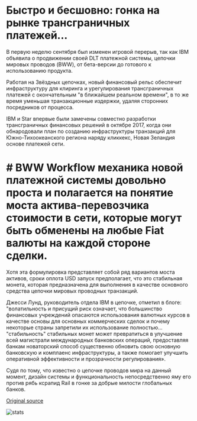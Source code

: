 # Быстро и бесшовно: гонка на рынке трансграничных платежей...

В первую неделю сентября был изменен игровой перерыв, так как IBM объявила о продвижении своей DLT платежной системы, цепочки мировых проводов (BWW), от бета-версии до готового к использованию продукта.

Работая на Звёздных цепочках, новый финансовый рельс обеспечит инфраструктуру для клиринга и урегулирования трансграничных платежей с окончательным "в ближайшем реальном времени", в то же время уменьшая транзакционные издержки, удаляя сторонних посредников от процесса.

IBM и Star впервые были замечены совместно разработки трансграничных финансовых решений в октябре 2017, когда они обнародовали план по созданию инфраструктуры транзакций для Южно-Тихоокеанского региона наряду кликкекс, Новая Зеландия основе платежей сети.

# # BWW Workflow механика новой платежной системы довольно проста и полагается на понятие моста актива-перевозчика стоимости в сети, которые могут быть обменены на любые Fiat валюты на каждой стороне сделки.

Хотя эта формулировка представляет собой ряд вариантов моста активов, сроки оплота USD запуск предполагает, что это стабильная монета, которая предназначена для выполнения в качестве основного средства цепочки мировых проводных транзакций.

Джесси Лунд, руководитель отдела IBM в цепочке, отметил в блоге: "волатильность и присущий риск означает, что большинство финансовых учреждений опасаются использования валютных курсов в качестве основы для основных коммерческих сделок и почему некоторые страны запретили их использование полностью... "стабильность" стабильных монет может превратиться в улучшение всей магистрали международных банковских операций, предоставляя банкам новаторский способ существенно обновить свою основную банковскую и комплаенс инфраструктуры, а также помогает улучшить оперативной эффективности и прозрачности регулирования».

Судя по тому, что известно о цепочке проводов мира на данный момент, дизайн системы и функциональность непосредственно яму его против рябь ксрапид Rail в гонке за добрые милости глобальных банков.

[Original source](https://cointelegraph.com/news/fast-seamless-the-race-for-the-cross-border-payments-market)

![stats](https://c.statcounter.com/11760860/0/a89fa40b/1/ "stats")